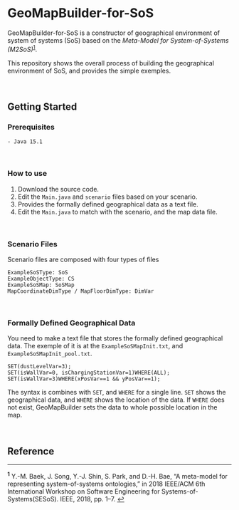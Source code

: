 # GeoMapBuilder-for-SoS
GeoMapBuilder-for-SoS is a constructor of geographical environment of system of systems (SoS) based on the *Meta-Model for System-of-Systems (M2SoS)*<sup id="a1">[1](#f1)</sup>.

This repository shows the overall process of building the geographical environment of SoS, and provides the simple exemples.

<br>

## Getting Started
### Prerequisites
```
- Java 15.1 
```

<br>

### How to use
1. Download the source code.
2. Edit the `Main.java` and `scenario` files based on your scenario.
3. Provides the formally defined geographical data as a text file.
4. Edit the `Main.java` to match with the scenario, and the map data file.

<br>

### Scenario Files
Scenario files are composed with four types of files
```
ExampleSoSType: SoS
ExampleObjectType: CS
ExampleSoSMap: SoSMap
MapCoordinateDimType / MapFloorDimType: DimVar
```

<br>

### Formally Defined Geographical Data
You need to make a text file that stores the formally defined geographical data.
The exemple of it is at the `ExampleSoSMapInit.txt`, and `ExampleSoSMapInit_pool.txt`.

```
SET(dustLevelVar=3);
SET(isWallVar=0, isChargingStationVar=1)WHERE(ALL);
SET(isWallVar=3)WHERE(xPosVar==1 && yPosVar==1);
```
The syntax is combines with `SET`, and `WHERE` for a single line.
`SET` shows the geographical data, and `WHERE` shows the location of the data.
If `WHERE` does not exist, GeoMapBuilder sets the data to whole possible location in the map.

<br>

## Reference
<!--
To find more information on GeoMapBuilder-for-SoS,
-->

---
<b id="f1"><sup>1</sup></b> Y.-M. Baek, J. Song, Y.-J. Shin, S. Park, and D.-H. Bae, “A meta-model for representing system-of-systems ontologies,” in 2018 IEEE/ACM 6th International Workshop on Software Engineering for Systems-of-Systems(SESoS). IEEE, 2018, pp. 1–7. [↩](#a1)<br>
